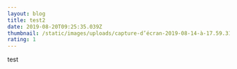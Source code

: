 ```yaml
---
layout: blog
title: test2
date: 2019-08-20T09:25:35.039Z
thumbnail: /static/images/uploads/capture-d’écran-2019-08-14-à-17.59.31.png
rating: 1
---
```

test
